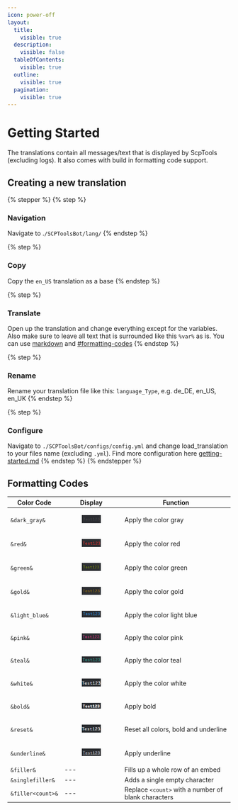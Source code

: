 ```yaml
---
icon: power-off
layout:
  title:
    visible: true
  description:
    visible: false
  tableOfContents:
    visible: true
  outline:
    visible: true
  pagination:
    visible: true
---
```


# Getting Started

The translations contain all messages/text that is displayed by ScpTools (excluding logs). It also comes with build in formatting code support.

## Creating a new translation

{% stepper %}
{% step %}
### Navigation

Navigate to .`/SCPToolsBot/lang/`
{% endstep %}

{% step %}
### Copy

Copy the `en_US` translation as a base
{% endstep %}

{% step %}
### Translate

Open up the translation and change everything except for the variables. Also make sure to leave all text that is surrounded like this `%var%` as is. You can use [markdown](https://support.discord.com/hc/en-us/articles/210298617-Markdown-Text-101-Chat-Formatting-Bold-Italic-Underline) and [#formatting-codes](getting-started.md#formatting-codes "mention")
{% endstep %}

{% step %}
### Rename

Rename your translation file like this: `language_Type`, e.g. de\_DE, en\_US, en\_UK
{% endstep %}

{% step %}
### Configure

Navigate to `./SCPToolsBot/configs/config.yml` and change load\_translation to your files name (excluding `.yml`). Find more configuration here [getting-started.md](../setup/getting-started.md "mention")
{% endstep %}
{% endstepper %}

## Formatting Codes

| Color Code        | Display                                                                                                   | Function                                            |
| ----------------- | --------------------------------------------------------------------------------------------------------- | --------------------------------------------------- |
| `&dark_gray&`     | <div><figure><img src="../.gitbook/assets/image.png" alt=""><figcaption></figcaption></figure></div>      | Apply the color gray                                |
| `&red&`           | <div><figure><img src="../.gitbook/assets/image (1).png" alt=""><figcaption></figcaption></figure></div>  | Apply the color red                                 |
| `&green&`         | <div><figure><img src="../.gitbook/assets/image (2).png" alt=""><figcaption></figcaption></figure></div>  | Apply the color green                               |
| `&gold&`          | <div><figure><img src="../.gitbook/assets/image (3).png" alt=""><figcaption></figcaption></figure></div>  | Apply the color gold                                |
| `&light_blue&`    | <div><figure><img src="../.gitbook/assets/image (4).png" alt=""><figcaption></figcaption></figure></div>  | Apply the color light blue                          |
| `&pink&`          | <div><figure><img src="../.gitbook/assets/image (5).png" alt=""><figcaption></figcaption></figure></div>  | Apply the color pink                                |
| `&teal&`          | <div><figure><img src="../.gitbook/assets/image (6).png" alt=""><figcaption></figcaption></figure></div>  | Apply the color teal                                |
| `&white&`         | <div><figure><img src="../.gitbook/assets/image (7).png" alt=""><figcaption></figcaption></figure></div>  | Apply the color white                               |
| `&bold&`          | <div><figure><img src="../.gitbook/assets/image (8).png" alt=""><figcaption></figcaption></figure></div>  | Apply bold                                          |
| `&reset&`         | <div><figure><img src="../.gitbook/assets/image (9).png" alt=""><figcaption></figcaption></figure></div>  | Reset all colors, bold and underline                |
| `&underline&`     | <div><figure><img src="../.gitbook/assets/image (10).png" alt=""><figcaption></figcaption></figure></div> | Apply underline                                     |
| `&filler&`        | ---                                                                                                       | Fills up a whole row of an embed                    |
| `&singlefiller&`  | ---                                                                                                       | Adds a single empty character                       |
| `&filler<count>&` | ---                                                                                                       | Replace `<count>` with a number of blank characters |
